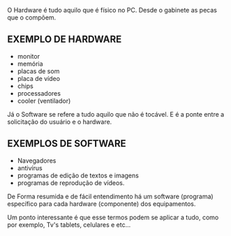O Hardware é tudo aquilo que é físico no PC. Desde o gabinete as pecas que o compõem.

## EXEMPLO DE HARDWARE

 - monitor
 - memória
- placas de som
- placa de vídeo
- chips
- processadores
- cooler (ventilador)

Já o Software se refere a tudo aquilo que não é tocável. E é a ponte entre a solicitação do usuário e o hardware. 

## EXEMPLOS DE SOFTWARE

- Navegadores
- antivírus
- programas de edição de textos e imagens
- programas de reprodução de vídeos.

De Forma resumida e de fácil entendimento há um software (programa) específico para cada hardware (componente) dos equipamentos.

Um ponto interessante é que esse termos podem se aplicar a tudo, como por exemplo, Tv's tablets, celulares e etc...